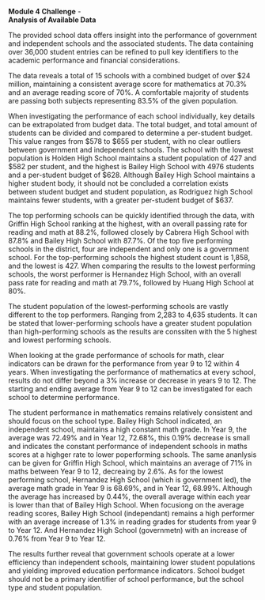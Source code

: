  
**Module 4 Challenge** -  
**Analysis of Available Data**

The provided school data offers insight into the performance of government and independent schools and the associated students. The data containing over 36,000 student entries can be refined to pull key identifiers to the academic performance and financial considerations.

The data reveals a total of 15 schools with a combined budget of over $24 million, maintaining a consistent average score for mathematics at 70.3% and an average reading score of 70%. A comfortable majority of students are passing both subjects representing  83.5% of the given population.

When investigating the performance of each school individually, key details can be extrapolated from budget data. The total budget, and total amount of students can be divided and compared to determine a per-student budget. This value ranges from $578 to $655 per student, with no clear outliers between government and independent schools. The school with the lowest population is Holden High School maintains a student population of 427 and $582 per student, and the highest is Bailey High School with 4976 students and a per-student budget of $628. 
Although Bailey High School maintains a higher student body, it should not be concluded a correlation exists between student budget and student population, as Rodriguez high School maintains fewer students, with a greater per-student budget of $637. 

The top performing schools can be quickly identified through the data, with Griffin High School ranking at the highest, with an overall passing rate for reading and math at 88.2%, followed closely by Cabrera High School with 87.8% and Bailey High School with 87.7%.  Of the top five performing schools in the district, four are independent and only one is a government school. For the top-performing schools the highest student count is 1,858, and the lowest is 427. When comparing the results to the lowest performing schools, the worst performer is Hernandez High School, with an overall pass rate for reading and math at 79.7%, followed by Huang High School at 80%.

 The student population of the lowest-performing schools are vastly different to the top performers. Ranging from 2,283 to 4,635 students. It can be stated that lower-performing schools have a greater student population than high-performing schools as the results are conssiten with the 5 highest and lowest performing schools. 

When looking at the grade performance of schools for math, clear indicators can be drawn for the performance from year 9 to 12 within 4 years. When investigating the performance of mathematics at every school, results do not differ beyond a 3% increase or decrease in years 9 to 12. The starting and ending average from Year 9 to 12 can be investigated for each school to determine performance.
 
The student performance in mathematics remains relatively consistent and should focus on the school type. Bailey High School indicated, an independent school, maintains a high constant math grade. In Year 9, the average was 72.49% and in Year 12, 72.68%, this 0.19% decrease is small and indicates the constant performance of independent schools in maths scores at a highger rate to lower poperforming schools. The same ananlysis can be given for Griffin High School, which maintains an average of 71% in maths between Year 9 to 12, decreaing by 2.6%. As for the lowest performing school, Hernandez High School (which is government led), the average math grade in Year 9 is 68.69%, and in Year 12, 68.99%. Although the average has increased by 0.44%, the overall average within each year is lower than that of Bailey High School. When focusiong on the average reading scores, Bailey High School (independant) remains a high performer with an average increase of 1.3% in reading grades for students from year 9 to Year 12. And Hernandez High School (governmetn) with an increase of 0.76% from Year 9 to  Year 12. 

The results further reveal that government schools operate at a lower efficiency than independent schools, maintaining lower student populations and yielding improved education performance indicators. School budget should not be a primary identifier of school performance, but the school type and student population. 
